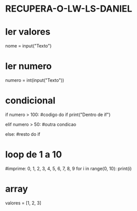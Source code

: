 # RECUPERA-O-LW-LS-DANIEL

# ler valores
nome = input("Texto")

# ler numero
numero = int(input("Texto"))

# condicional

if numero > 100:
	#codigo do if
	print("Dentro de if")

elif numero > 50:
	#outra condicao

else:
	#resto do if


# loop de 1 a 10

#imprime: 0, 1, 2, 3, 4, 5, 6, 7, 8, 9
for i in range(0, 10):
	print(i)


# array
valores = [1, 2, 3]
